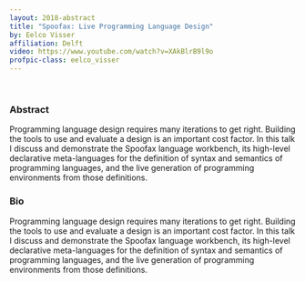 ```yaml
---
layout: 2018-abstract
title: "Spoofax: Live Programming Language Design"
by: Eelco Visser
affiliation: Delft
video: https://www.youtube.com/watch?v=XAkBlrB9l9o
profpic-class: eelco_visser
---
```


<br/>

### Abstract

Programming language design requires many iterations to get right. Building the tools to use and evaluate a design is an important cost factor. In this talk I discuss and demonstrate the Spoofax language workbench, its high-level declarative meta-languages for the definition of syntax and semantics of programming languages, and the live generation of programming environments from those definitions.

### Bio

Programming language design requires many iterations to get right. Building the tools to use and evaluate a design is an important cost factor. In this talk I discuss and demonstrate the Spoofax language workbench, its high-level declarative meta-languages for the definition of syntax and semantics of programming languages, and the live generation of programming environments from those definitions.

